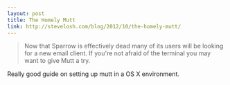 ```yaml
---
layout: post
title: The Homely Mutt
link: http://stevelosh.com/blog/2012/10/the-homely-mutt/
---
```


>Now that Sparrow is effectively dead many of its users will be looking for a new email client. If you're not afraid of the terminal you may want to give Mutt a try.

Really good guide on setting up mutt in a OS X environment. 
